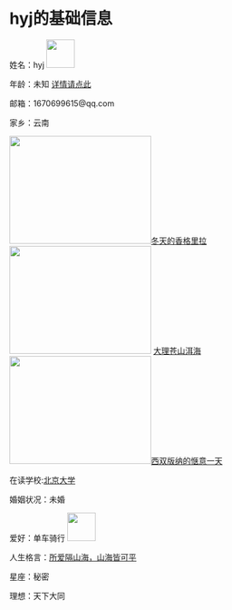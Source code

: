 <!DOCTYPE html>
<html lang="zh-cn">
    <head>
        <meta charset="utf-8"/>
        <title>个人简介</title>
    </head>
    <body>
        <h1>hyj的基础信息</h1>
        <p>姓名：hyj         <img src="https://gimg2.baidu.com/image_search/src=http%3A%2F%2Fgss0.baidu.com%2F-vo3dSag_xI4khGko9WTAnF6hhy%2Fzhidao%2Fwh%253D450%252C600%2Fsign%3Dd3edfe5fb0003af34defd464001aea6a%2F8601a18b87d6277f7b112c6e2e381f30e924fc61.jpg&refer=http%3A%2F%2Fgss0.baidu.com&app=2002&size=f9999,10000&q=a80&n=0&g=0n&fmt=jpeg?sec=1636259524&t=f49c4c01447555f2aee8b423da28e89d"width="50" height="50"></p>
        <p>年龄：未知      <a href="C:\Users\86187\Desktop\年龄.docx">详情请点此</a></p>
        <p>邮箱：1670699615@qq.com</p>
        <p>家乡：云南</p>
        <p><img src="https://gimg2.baidu.com/image_search/src=http%3A%2F%2Fwx4.sinaimg.cn%2Forj360%2F006beJnvly1g1yjjlz546j305k03pq2u.jpg&refer=http%3A%2F%2Fwx4.sinaimg.cn&app=2002&size=f9999,10000&q=a80&n=0&g=0n&fmt=jpeg?sec=1635471767&t=59b93921dec32530c65907d6bab889d7" width="250" height="190"><a href="https://mp.weixin.qq.com/s/GcfpmYO56k2WRK1YXfVZqw">冬天的香格里拉</a>
        <img src="https://gimg2.baidu.com/image_search/src=http%3A%2F%2Fimg1.qunarzz.com%2Ftravel%2Fd8%2F1702%2F33%2Fcd55bd1854a13bb5.jpg_r_680x510x95_8e9c48e4.jpg&refer=http%3A%2F%2Fimg1.qunarzz.com&app=2002&size=f9999,10000&q=a80&n=0&g=0n&fmt=jpeg?sec=1635472333&t=cf75e90035f1531268924a7371cc7651"width="250"height="190">
          <a href="https://new.qq.com/rain/a/20201230A0ASVI00">大理苍山洱海</a>
        <img src="https://gimg2.baidu.com/image_search/src=http%3A%2F%2Fimg.pconline.com.cn%2Fimages%2Fupload%2Fupc%2Ftx%2Fphotoblog%2F1606%2F20%2Fc7%2F23094211_1466407966529_mthumb.jpg&refer=http%3A%2F%2Fimg.pconline.com.cn&app=2002&size=f9999,10000&q=a80&n=0&g=0n&fmt=jpeg?sec=1635473144&t=5bb0983061a4b8cee28105e0cc635f6d"width="250"height="190"><a href="https://haokan.baidu.com/v?pd=wisenatural&vid=4480523849932552284">西双版纳的惬意一天</a></p>
        <p>在读学校:<a href="https://baike.baidu.com/item/%E5%8C%97%E4%BA%AC%E5%A4%A7%E5%AD%A6/110221">北京大学</a></p>
        <p>婚姻状况：未婚</p>
        <p>爱好：单车骑行     <img src="https://tse2-mm.cn.bing.net/th/id/OIP-C.gSX5RMwIx69gT2XlbvlAowHaE8?pid=ImgDet&rs=1"height="50" width="50"></p>
        <p>人生格言：<a href="https://www.bilibili.com/bangumi/play/ep364554/">所爱隔山海，山海皆可平</a></p>
        <p>星座：秘密
        <p>理想：天下大同
    </body>
</html>
